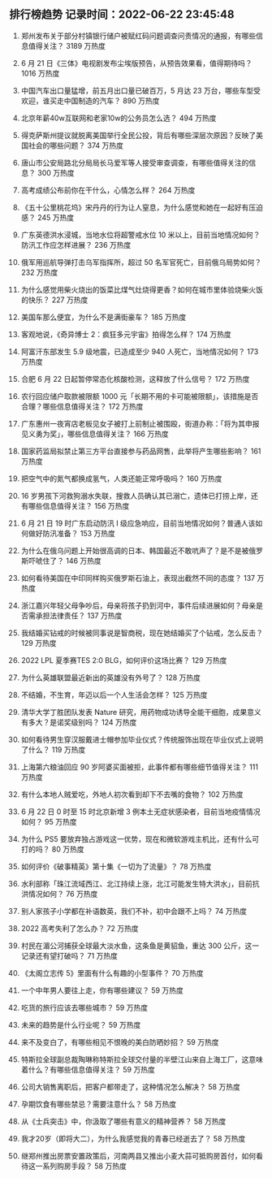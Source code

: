 
## 排行榜趋势 记录时间：2022-06-22 23:45:48
  
  1. 郑州发布关于部分村镇银行储户被赋红码问题调查问责情况的通报，有哪些信息值得关注？ 3189 万热度
    
  2. 6 月 21 日《三体》电视剧发布尘埃版预告，从预告效果看，值得期待吗？ 1016 万热度
    
  3. 中国汽车出口量猛增，前五月出口量已破百万，5 月达 23 万台，哪些车型受欢迎，谁买走中国制造的汽车？ 890 万热度
    
  4. 北京年薪40w互联网和老家10w的公务员怎么选？ 494 万热度
    
  5. 得克萨斯州提议就脱离美国举行全民公投，背后有哪些深层次原因？反映了美国社会的哪些问题？ 374 万热度
    
  6. 唐山市公安局路北分局局长马爱军等人接受审查调查，有哪些值得关注的信息？ 300 万热度
    
  7. 高考成绩公布前你在干什么，心情怎么样？ 264 万热度
    
  8. 《五十公里桃花坞》宋丹丹的行为让人窒息，为什么感觉和她在一起好有压迫感？ 245 万热度
    
  9. 广东英德洪水浸城，当地水位将超警戒水位 10 米以上，目前当地情况如何？防汛工作应怎样进展？ 236 万热度
    
  10. 俄军用巡航导弹打击乌军指挥所，超过 50 名军官死亡，目前俄乌局势如何？ 232 万热度
    
  11. 为什么感觉用柴火烧出的饭菜比煤气灶烧得更香？如何在城市里体验烧柴火饭的快乐？ 227 万热度
    
  12. 美国车那么便宜，为什么不是满街豪车？ 185 万热度
    
  13. 客观地说，《奇异博士 2：疯狂多元宇宙》拍得怎么样？ 174 万热度
    
  14. 阿富汗东部发生 5.9 级地震，已造成至少 940 人死亡，当地情况如何？ 173 万热度
    
  15. 合肥 6 月 22 日起暂停常态化核酸检测，这释放了什么信号？ 172 万热度
    
  16. 农行回应储户取款被限额 1000 元「长期不用的卡可能被限额」，该措施是否合理？哪些信息值得关注？ 172 万热度
    
  17. 广东惠州一夜宵店老板见女子被打上前制止被围殴，街道办称：「将为其申报见义勇为奖」，哪些信息值得关注？ 166 万热度
    
  18. 国家药监局拟禁止第三方平台直接参与药品网售，此举将产生哪些影响？ 161 万热度
    
  19. 把空气中的氮气都换成氢气，人类还能正常呼吸吗？ 160 万热度
    
  20. 16 岁男孩下河救狗溺水失联，搜救人员确认其已溺亡，遗体已打捞上岸，还有哪些信息值得关注？ 156 万热度
    
  21. 6 月 21 日 19 时广东启动防汛 Ⅰ 级应急响应，目前当地情况如何？普通人该如何做好防汛准备？ 153 万热度
    
  22. 为什么在俄乌问题上开始很高调的日本、韩国最近不敢吭声了？是不是被俄罗斯吓唬住了？ 146 万热度
    
  23. 如何看待美国在中印同样购买俄罗斯石油上，表现出截然不同的态度？ 137 万热度
    
  24. 浙江嘉兴年轻父母争吵后，母亲将孩子扔到河中，事件后续进展如何？母亲是否需承担法律责任？ 137 万热度
    
  25. 我结婚买钻戒的时候被同事说是智商税，现在她结婚买了个钻戒，怎么反击？ 129 万热度
    
  26. 2022 LPL 夏季赛TES 2:0 BLG，如何评价这场比赛？ 129 万热度
    
  27. 为什么英雄联盟最近新出的英雄没有外号了？ 128 万热度
    
  28. 不结婚，不生育，年迈以后一个人生活会怎样？ 125 万热度
    
  29. 清华大学丁胜团队发表 Nature 研究，用药物成功诱导全能干细胞，成果意义有多大？是诺奖级别吗？ 124 万热度
    
  30. 如何看待男生穿汉服戴进士帽参加毕业仪式？传统服饰出现在毕业仪式上说明了什么？ 119 万热度
    
  31. 上海第六粮油回应 90 岁阿婆买面被拒，此事件都有哪些细节值得关注？ 111 万热度
    
  32. 有什么本地人贼爱吃，外地人初次看到却下不去嘴的食物？ 102 万热度
    
  33. 6 月 22 日 0 时至 15 时北京新增 3 例本土无症状感染者，目前当地疫情情况如何？ 95 万热度
    
  34. 为什么 PS5 要放弃独占游戏这一优势，现在和微软游戏主机比，还有什么可打的吗？ 80 万热度
    
  35. 如何评价《破事精英》第十集《一切为了流量》？ 78 万热度
    
  36. 水利部称「珠江流域西江、北江持续上涨，北江可能发生特大洪水」，目前抗洪情况如何？ 76 万热度
    
  37. 别人家孩子小学都在补语数英，我们不补，初中会跟不上吗？ 74 万热度
    
  38. 2022 高考失利了怎么办？ 72 万热度
    
  39. 村民在湄公河捕获全球最大淡水鱼，这条鱼是黄貂鱼，重达 300 公斤，这一记录还有望打破吗？ 71 万热度
    
  40. 《太阁立志传 5》里面有什么有趣的小型事件？ 70 万热度
    
  41. 一个中年男人要往上走，你有哪些建议？ 59 万热度
    
  42. 吃货的旅行应该去哪些城市？ 59 万热度
    
  43. 未来的趋势是什么行业呢？ 59 万热度
    
  44. 来不及变白了，有哪些相见不恨晚的美白防晒妙招？ 59 万热度
    
  45. 特斯拉全球副总裁陶琳称特斯拉全球交付量的半壁江山来自上海工厂，这意味着什么？有哪些信息值得关注？ 59 万热度
    
  46. 公司大销售离职后，把客户都带走了，这种情况怎么解决？ 58 万热度
    
  47. 孕期饮食有哪些禁忌？需要注意什么？ 58 万热度
    
  48. 从《士兵突击》中，你汲取了哪些有意义的精神营养？ 58 万热度
    
  49. 我才20岁（即将大二），为什么我感觉我的青春已经逝去了？ 58 万热度
    
  50. 继郑州推出房票安置政策后，河南两县又推出小麦大蒜可抵购房首付，如何看待这一系列购房手段？ 58 万热度
    
